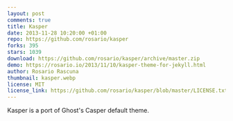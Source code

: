 ```yaml
---
layout: post
comments: true
title: Kasper
date: 2013-11-28 10:20:00 +01:00
repo: https://github.com/rosario/kasper
forks: 395
stars: 1039
download: https://github.com/rosario/kasper/archive/master.zip
demo: https://rosario.io/2013/11/10/kasper-theme-for-jekyll.html
author: Rosario Rascuna
thumbnail: kasper.webp
license: MIT
license_link: https://github.com/rosario/kasper/blob/master/LICENSE.txt
---
```


Kasper is a port of Ghost's Casper default theme.
